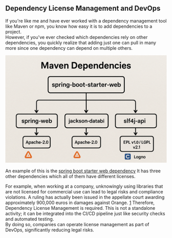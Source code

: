 ## Dependency License Management and DevOps

If you're like me and have ever worked with a dependency management tool like Maven or npm, you know how easy it is to add dependencies to a project.  
However, if you've ever checked which dependencies rely on other dependencies, you quickly realize that adding just one can pull in many more since one dependency can depend on multiple others.

<img src="../assets/maven_dependencies.png" width="600">

An example of this is the [spring boot starter web dependency](https://mvnrepository.com/artifact/org.springframework.boot/spring-boot-starter)
It has three other dependencies which all of them have different licenses.

For example, when working at a company, unknowingly using libraries that are not licensed for commercial use can lead to legal risks and compliance violations. A ruling has actually been issued in the appellate court awarding approximately 900,000 euros in damages against Orange. [1](https://www.dlapiper.com/en/insights/publications/2024/03/wakeup-call-for-open-source-users-french-court-awards-damages-for-gpl-violations)
Therefore, Dependency License Management is required. This is not a standalone activity; it can be integrated into the CI/CD pipeline just like security checks and automated testing.  
By doing so, companies can operate license management as part of DevOps, significantly reducing legal risks.
